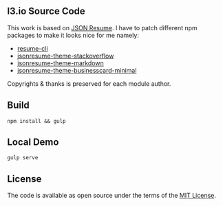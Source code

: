 ## l3.io Source Code

This work is based on [JSON Resume](https://jsonresume.org). I have to patch different npm packages to make it looks nice for me namely:
 - [resume-cli](https://github.com/laithshadeed/resume-cli)
 - [jsonresume-theme-stackoverflow](https://github.com/laithshadeed/jsonresume-theme-stackoverflow)
 - [jsonresume-theme-markdown](https://github.com/laithshadeed/jsonresume-theme-markdown)
 - [jsonresume-theme-businesscard-minimal](https://github.com/laithshadeed/jsonresume-theme-businesscard-minimal)

Copyrights & thanks is preserved for each module author.

## Build
```
npm install && gulp

```

## Local Demo

```
gulp serve

```

## License
The code is available as open source under the terms of the [MIT License](http://opensource.org/licenses/MIT).

